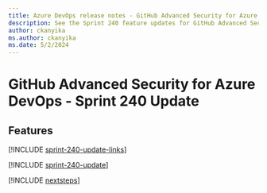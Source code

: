 ```yaml
---
title: Azure DevOps release notes - GitHub Advanced Security for Azure DevOps 240 Update
description: See the Sprint 240 feature updates for GitHub Advanced Security for Azure DevOps, including next steps.
author: ckanyika
ms.author: ckanyika
ms.date: 5/2/2024
---
```


# GitHub Advanced Security for Azure DevOps - Sprint 240 Update

## Features

[!INCLUDE [sprint-240-update-links](../includes/ghazdo/sprint-240-update-links.md)]

[!INCLUDE [sprint-240-update](../includes/ghazdo/sprint-240-update.md)]

[!INCLUDE [nextsteps](../includes/nextsteps.md)]
